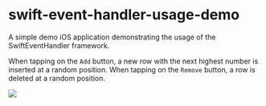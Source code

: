 # swift-event-handler-usage-demo
A simple demo iOS application demonstrating the usage of the SwiftEventHandler framework.

When tapping on the `Add` button, a new row with the next highest number is inserted at a random position.
When tapping on the `Remove` button, a row is deleted at a random position.

![](RandomTableDem.gif)
